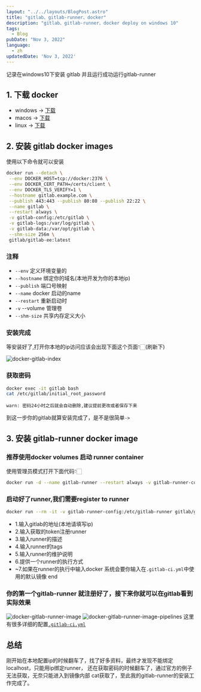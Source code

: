 ```yaml
---
layout: "../../layouts/BlogPost.astro"
title: "gitlab、gitlab-runner、docker"
description: "gitlab、gitlab-runner、docker deploy on windows 10"
tags:
  - Blog
pubDate: "Nov 3, 2022"
language: 
  - zh
updatedDate: 'Nov 3, 2022'
---
```


记录在windows10下安装 gitlab 并且运行成功运行gitlab-runner


## 1. 下载 docker
- windows -> [下载](https://docs.docker.com/desktop/install/windows-install/)
- macos -> [下载](https://docs.docker.com/desktop/install/mac-install/)
- linux -> [下载](https://docs.docker.com/desktop/install/linux-install/)

## 2. 安装 gitlab docker images
使用以下命令就可以安装

```sh
docker run --detach \
 --env DOCKER_HOST=tcp://docker:2376 \
 --env DOCKER_CERT_PATH=/certs/client \
 --env DOCKER_TLS_VERIFY=1 \
 --hostname gitlab.example.com \
 --publish 443:443 --publish 80:80 --publish 22:22 \
 --name gitlab \
 --restart always \
 -v gitlab-config:/etc/gitlab \
 -v gitlab-logs:/var/log/gitlab \
 -v gitlab-data:/var/opt/gitlab \
 --shm-size 256m \
 gitlab/gitlab-ee:latest
```
### 注释
- `--env` 定义环境变量的
- `--hostname` 绑定你的域名(本地开发为你的本地ip)
- `--publish` 端口号映射
- `--name` docker 启动的name
- `--restart` 重新启动时 
- `-v` --volume 管理卷
- `--shm-size` 共享内存定义大小
### 安装完成
等安装好了,打开你本地的ip访问应该会出现下面这个页面👇🏻(刷新下)

![docker-gitlab-index](/docker-gitlab/docker-gitlab-index.png)


### 获取密码

```sh
docker exec -it gitlab bash
cat /etc/gitlab/initial_root_password
```
`warn: 密码24小时之后就会自动删除,建议提前更改或者保存下来` <br>

到这一步你的gitlab就算安装完成了，是不是很简单`->`

## 3. 安装 gitlab-runner docker image

### 推荐使用docker volumes 启动 runner container
使用管理员模式打开下面代码👇🏻
```sh
docker run -d --name gitlab-runner --restart always -v gitlab-runner-config:/etc/gitlab-runner -v /var/run/docker.sock:/var/run/docker.sock gitlab/gitlab-runner
```
### 启动好了runner,我们需要register to runner
```sh
docker run --rm -it -v gitlab-runner-config:/etc/gitlab-runner gitlab/gitlab-runner register
```

- 1.输入gitlab的地址(本地请填写ip)
- 2.输入获取的token注册runner
- 3.输入runner的描述
- 4.输入runner的tags
- 5.输入runner的维护说明
- 6.提供一个runner的执行方式
- ~7.如果在runner的执行中输入docker 系统会要你输入在`.gitlab-ci.yml`中使用的默认镜像
end 

### 你的第一个gitlab-runner 就注册好了，接下来你就可以在gitlab看到实际效果
![docker-gitlab-runner-image](/docker-gitlab/docker-gitlab-runner-image.png)
![docker-gitlab-runner-image-pipelines](/docker-gitlab/docker-gitlab-runner-image-pipelines.png)
这里有很多详细的配置[`.gitlab-ci.yml`](https://gitlab.com/gitlab-org/gitlab-foss/tree/master/lib/gitlab/ci/templates)


## 总结
刚开始在本地配置ip的时候翻车了，找了好多资料，最终才发现不能绑定localhost，只能用ip绑定runner，
还在获取密码的时候翻车了，通过官方的例子无法获取，无奈只能进入到镜像内部 cat获取了，至此我的gitlab-runner的安装工作完成了。


